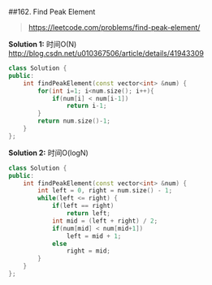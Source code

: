 ##162. Find Peak Element
> https://leetcode.com/problems/find-peak-element/

**Solution 1:** 时间O(N)
http://blog.csdn.net/u010367506/article/details/41943309
```cpp
class Solution {
public:
    int findPeakElement(const vector<int> &num) {
        for(int i=1; i<num.size(); i++){
            if(num[i] < num[i-1])
                return i-1;
        }
        return num.size()-1;
    }
};
```
**Solution 2:** 时间O(logN)
```cpp
class Solution {
public:
    int findPeakElement(const vector<int> &num) {
        int left = 0, right = num.size() - 1;
        while(left <= right) {
            if(left == right)
                return left;
            int mid = (left + right) / 2;
            if(num[mid] < num[mid+1])
                left = mid + 1;
            else
                right = mid;
        }
    }
};
```

